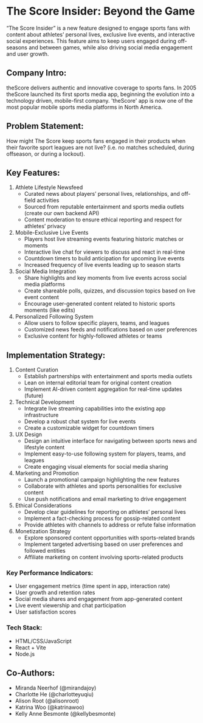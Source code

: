 # The Score Insider: Beyond the Game
“The Score Insider” is a new feature designed to engage sports fans with content about athletes’ personal lives, exclusive live events, and interactive social experiences. This feature aims to keep users engaged during off-seasons and between games, while also driving social media engagement and user growth.

## Company Intro:
theScore delivers authentic and innovative coverage to sports fans. In 2005 theScore launched its first sports media app, beginning the evolution into a technology driven, mobile-first company. 'theScore' app is now one of the most popular mobile sports media platforms in
North America.

## Problem Statement:
How might The Score keep sports fans engaged in their products when their favorite sport leagues are not live? (i.e. no matches scheduled, during offseason, or during a lockout).

## Key Features:
1. Athlete Lifestyle Newsfeed
    - Curated news about players’ personal lives, relationships, and off-field activities
    - Sourced from reputable entertainment and sports media outlets (create our own backend API)
    - Content moderation to ensure ethical reporting and respect for athletes’ privacy
2. Mobile-Exclusive Live Events
    - Players host live streaming events featuring historic matches or moments
    - Interactive live chat for viewers to discuss and react in real-time
    - Countdown timers to build anticipation for upcoming live events
    - Increased frequency of live events leading up to season starts
3. Social Media Integration
    - Share highlights and key moments from live events across social media platforms
    - Create shareable polls, quizzes, and discussion topics based on live event content
    - Encourage user-generated content related to historic sports moments (like edits)
4. Personalized Following System
    - Allow users to follow specific players, teams, and leagues
    - Customized news feeds and notifications based on user preferences
    - Exclusive content for highly-followed athletes or teams

## Implementation Strategy:
1. Content Curation
    - Establish partnerships with entertainment and sports media outlets
    - Lean on internal editorial team for original content creation
    - Implement AI-driven content aggregation for real-time updates (future)
2. Technical Development
    - Integrate live streaming capabilities into the existing app infrastructure
    - Develop a robust chat system for live events
    - Create a customizable widget for countdown timers
3. UX Design
    - Design an intuitive interface for navigating between sports news and lifestyle content
    - Implement easy-to-use following system for players, teams, and leagues
    - Create engaging visual elements for social media sharing
4. Marketing and Promotion
    - Launch a promotional campaign highlighting the new features
    - Collaborate with athletes and sports personalities for exclusive content
    - Use push notifications and email marketing to drive engagement
5. Ethical Considerations
    - Develop clear guidelines for reporting on athletes’ personal lives
    - Implement a fact-checking process for gossip-related content
    - Provide athletes with channels to address or refute false information
6. Monetization Strategy
    - Explore sponsored content opportunities with sports-related brands
    - Implement targeted advertising based on user preferences and followed entities
    - Affiliate marketing on content involving sports-related products

### Key Performance Indicators:
* User engagement metrics (time spent in app, interaction rate)
* User growth and retention rates
* Social media shares and engagement from app-generated content
* Live event viewership and chat participation
* User satisfaction scores

### Tech Stack:
* HTML/CSS/JavaScript
* React + Vite
* Node.js

## Co-Authors:
* Miranda Neerhof (@mirandajoy)
* Charlotte He (@charlotteyuqiu)
* Alison Root (@alisonroot)
* Katrina Woo (@katrinawoo)
* Kelly Anne Besmonte (@kellybesmonte)